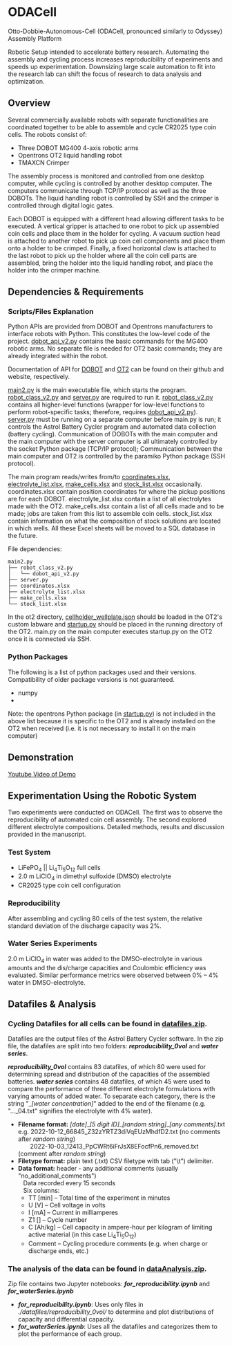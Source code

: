 # ODACell
Otto-Dobbie-Autonomous-Cell (ODACell, pronounced similarly to Odyssey) Assembly Platform

Robotic Setup intended to accelerate battery research. Automating the assembly and cycling process increases reproducibility of experiments and speeds up experimentation. Downsizing large scale automation to fit into the research lab can shift the focus of research to data analysis and optimization.  

## Overview
Several commercially available robots with separate functionalities are coordinated together to be able to assemble and cycle CR2025 type coin cells. The robots consist of:
- Three DOBOT MG400 4-axis robotic arms
- Opentrons OT2 liquid handling robot
- TMAXCN Crimper

The assembly process is monitored and controlled from one desktop computer, while cycling is controlled by another desktop computer. The computers communicate through TCP/IP protocol as well as the three DOBOTs. The liquid handling robot is controlled by SSH and the crimper is controlled through digital logic gates. 

Each DOBOT is equipped with a different head allowing different tasks to be executed. A vertical gripper is attached to one robot to pick up assembled coin cells and place them in the holder for cycling. A vacuum suction head is attached to another robot to pick up coin cell components and place them onto a holder to be crimped. Finally, a fixed horizontal claw is attached to the last robot to pick up the holder where all the coin cell parts are assembled, bring the holder into the liquid handling robot, and place the holder into the crimper machine.

## Dependencies & Requirements
### Scripts/Files Explanation
Python APIs are provided from DOBOT and Opentrons manufacturers to interface robots with Python. This constitutes the low-level code of the project. [dobot_api_v2.py](dobot_api_v2.py) contains the basic commands for the MG400 robotic arms. No separate file is needed for OT2 basic commands; they are already integrated within the robot.

Documentation of API for [DOBOT](https://github.com/Dobot-Arm/TCP-IP-Protocol/blob/master/README-EN.md) and [OT2](https://docs.opentrons.com/v2/) can be found on their github and website, respectively.

[main2.py](main2.py) is the main executable file, which starts the program. [robot_class_v2.py](robot_class_v2.py) and [server.py](server.py) are required to run it. [robot_class_v2.py](robot_class_v2.py) contains all higher-level functions (wrapper for low-level functions to perform robot-specific tasks; therefore, requires [dobot_api_v2.py](dobot_api_v2.py)). [server.py](server.py) must be running on a separate computer before main.py is run; it controls the Astrol Battery Cycler program and automated data collection (battery cycling). Communication of DOBOTs with the main computer and the main computer with the server computer is all ultimately controlled by the socket Python package (TCP/IP protocol); Communication between the main computer and OT2 is controlled by the paramiko Python package (SSH protocol).

The main program reads/writes from/to [coordinates.xlsx](./tables_coordinates/coordinates.xlsx), [electrolyte_list.xlsx](./tables_coordinates/electrolyte_list.xlsx), [make_cells.xlsx](./tables_coordinates/make_cells.xlsx) and [stock_list.xlsx](./tables_coordinates/stock_list.xlsx) occasionally. coordinates.xlsx contain position coordinates for where the pickup positions are for each DOBOT. electrolyte_list.xlsx contain a list of all electrolytes made with the OT2. make_cells.xlsx contain a list of all cells made and to be made; jobs are taken from this list to assemble coin cells. stock_list.xlsx contain information on what the composition of stock solutions are located in which wells. All these Excel sheets will be moved to a SQL database in the future. 

File dependencies:
```
main2.py
├── robot_class_v2.py
│   └── dobot_api_v2.py
├── server.py
├── coordinates.xlsx
├── electrolyte_list.xlsx
├── make_cells.xlsx
└── stock_list.xlsx
```

In the ot2 directory, [cellholder_wellplate.json](./ot2/cellholder_wellplate.json) should be loaded in the OT2's custom labware and [startup.py](./ot2/startup.py) should be placed in the running directory of the OT2. main.py on the main computer executes startup.py on the OT2 once it is connected via SSH.
### Python Packages
The following is a list of python packages used and their versions. Compatibility of older package versions is not guaranteed.
- numpy
- 

Note: the opentrons Python package (in [startup.py](./ot2/startup.py)) is not included in the above list because it is specific to the OT2 and is already installed on the OT2 when received (i.e. it is not necessary to install it on the main computer)
## Demonstration
[Youtube Video of Demo](https://youtu.be/r_yq-H4orKE)

## Experimentation Using the Robotic System
Two experiments were conducted on ODACell. The first was to observe the reproducibility of automated coin cell assembly. The second explored different electrolyte compositions. Detailed methods, results and discussion provided in the manuscript.
### Test System
- LiFePO<sub>4</sub> || Li<sub>4</sub>Ti<sub>5</sub>O<sub>12</sub> full cells 
- 2.0 m LiClO<sub>4</sub> in dimethyl sulfoxide (DMSO) electrolyte
- CR2025 type coin cell configuration
### Reproducibility
After assembling and cycling 80 cells of the test system, the relative standard deviation of the discharge capacity was 2%.
### Water Series Experiments
2.0 m LiClO<sub>4</sub> in water was added to the DMSO-electrolyte in various amounts and the dis/charge capacities and Coulombic efficiency was evaluated. Similar performance metrics were observed between 0% – 4% water in DMSO-electrolyte.
## Datafiles & Analysis
### Cycling Datafiles for all cells can be found in [datafiles.zip](datafiles.zip).
Datafiles are the output files of the Astrol Battery Cycler software. In the zip file, the datafiles are split into two folders: ***reproducibility\_0vol*** and ***water series***.

***reproducibility\_0vol*** contains 83 datafiles, of which 80 were used for determining spread and distribution of the capacities of the assembled batteries. ***water series*** contains 48 datafiles, of which 45 were used to compare the performance of three different electrolyte formulations with varying amounts of added water. To separate each category, there is the string "\_*\[water concentration\]*" added to the end of the filename (e.g. "...\_04.txt" signifies the electrolyte with 4% water).
- **Filename format:** *\[date\]*\_*\[5 digit ID\]*\_*\[random string\]*\_*\[any comments\]*.txt  
  e.g. 2022-10-12_66845_Z32zYRTZ3diVqEUzMhdfD2.txt (no comments after *random string*)  
  &nbsp;&nbsp;&nbsp;&nbsp;&nbsp;&nbsp;&nbsp;2022-10-03_12413_PpCWRt6iFrJsX8EFocfPn6\_removed.txt (comment after *random string*)
- **Filetype format:** plain text (.txt) CSV filetype with tab ("\\t") delimiter.
- **Data format:** header - any additional comments (usually "no\_additional\_comments")  
  &nbsp;&nbsp;&nbsp;Data recorded every 15 seconds  
  &nbsp;&nbsp;&nbsp;Six columns:
  - TT \[min\] –⁠ Total time of the experiment in minutes
  - U \[V\] –⁠ Cell voltage in volts
  - I \[mA\] –⁠ Current in milliamperes
  - Z1 \[\] – Cycle number
  - C \[Ah/kg\] – Cell capacity in ampere-hour per kilogram of limiting active material (in this case Li<sub>4</sub>Ti<sub>5</sub>O<sub>12</sub>)
  - Comment – Cycling procedure comments (e.g. when charge or discharge ends, etc.)
### The analysis of the data can be found in [dataAnalysis.zip](dataAnalysis.zip).
Zip file contains two Jupyter notebooks: ***for_reproducibility.ipynb*** and ***for_waterSeries.ipynb***
- ***for_reproducibility.ipynb***: Uses only files in *./datafiles/reproducibility\_0vol/* to determine and plot distributions of capacity and differential capacity.
-  ***for_waterSeries.ipynb***: Uses all the datafiles and categorizes them to plot the performance of each group. 
